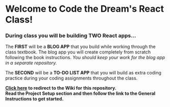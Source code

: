 # Welcome to Code the Dream's React Class!

### During class you will be building **TWO** React apps...

The **FIRST** will be a **BLOG APP** that you build while working through the class textbook.
The blog app you will create completely from scratch following the book instructions. _You should keep your work for the blog app in a separate repository._

The **SECOND** will be a **TO-DO LIST APP** that you will build as extra coding practice during your coding assignments throughout the class.

**[Click here](https://github.com/Code-the-Dream-School/react/wiki) to redirect to the Wiki for this repository.  
Read the Project Setup section and then follow the link to the General Instructions to get started.**
